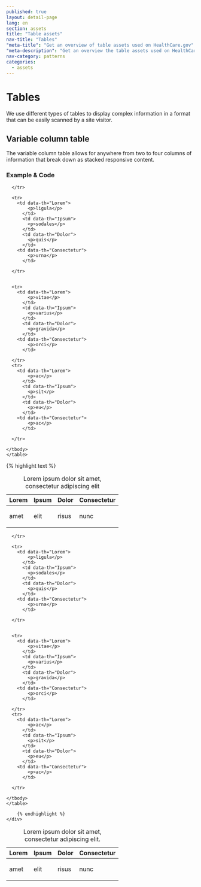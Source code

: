 ```yaml
---
published: true
layout: detail-page
lang: en
section: assets
title: "Table assets"
nav-title: "Tables"
"meta-title": "Get an overview of table assets used on HealthCare.gov"
"meta-description": "Get an overview the table assets used on HealthCare.gov."
nav-category: patterns
categories:
  - assets
---
```


# Tables

<div class="intro">
We use different types of tables to display complex information in a format that can be easily scanned by a site visitor.</div>

<div class="hr"></div>

## Variable column table

The variable column table allows for anywhere from two to four columns of information that break down as stacked responsive content.

<h3 class="label-opensans">Example &amp; Code</h3>

<div class="code-wrapper">
<div class="preview">
<div class="lite-card">
    <table class="content-table">  
    <caption class="table-title">Lorem ipsum dolor sit amet, consectetur adipiscing elit</caption>  
    <thead>
        <tr>      
        <th scope="col">Lorem</th>      
        <th scope="col">Ipsum</th>
        <th scope="col">Dolor</th>      
        <th scope="col">Consectetur</th>
        </tr>
    </thead>
    <tbody>
      <tr>
        <td data-th="Lorem">
            <p>amet</p>
          </td>
          <td data-th="Ipsum">
            <p>elit</p>
          </td>
          <td data-th="Dolor">
            <p>risus</p>
          </td>
        <td data-th="Consectetur">
            <p>nunc</p>
          </td>

      </tr>   
      
      <tr>
        <td data-th="Lorem">
            <p>ligula</p>
          </td>
          <td data-th="Ipsum">
            <p>sodales</p>
          </td>
          <td data-th="Dolor">
            <p>quis</p>
          </td>
        <td data-th="Consectetur">
            <p>urna</p>
          </td>

      </tr>
         

      <tr>
        <td data-th="Lorem">
            <p>vitae</p>
          </td>
          <td data-th="Ipsum">
            <p>varius</p>
          </td>
          <td data-th="Dolor">
            <p>gravida</p>
          </td>
        <td data-th="Consectetur">
            <p>orci</p>
          </td>

      </tr>
      <tr>
        <td data-th="Lorem">
            <p>ac</p>
          </td>
          <td data-th="Ipsum">
            <p>sit</p>
          </td>
          <td data-th="Dolor">
            <p>eu</p>
          </td>
        <td data-th="Consectetur">
            <p>ac</p>
          </td>

      </tr>

    </tbody>
    </table>
  </div>
</div>
<div id="table-code">
		{% highlight text %}
<div>
    <table class="content-table">  
    <caption class="table-title">Lorem ipsum dolor sit amet, consectetur adipiscing elit.</caption>  
    <thead>
        <tr>      
        <th scope="col">Lorem</th>      
        <th scope="col">Ipsum</th>
        <th scope="col">Dolor</th>      
        <th scope="col">Consectetur</th>
        </tr>
    </thead>
    <tbody>
      <tr>
        <td data-th="Lorem">
            <p>amet</p>
          </td>
          <td data-th="Ipsum">
            <p>elit</p>
          </td>
          <td data-th="Dolor">
            <p>risus</p>
          </td>
        <td data-th="Consectetur">
            <p>nunc</p>
          </td>

      </tr>   
      
      <tr>
        <td data-th="Lorem">
            <p>ligula</p>
          </td>
          <td data-th="Ipsum">
            <p>sodales</p>
          </td>
          <td data-th="Dolor">
            <p>quis</p>
          </td>
        <td data-th="Consectetur">
            <p>urna</p>
          </td>

      </tr>
         

      <tr>
        <td data-th="Lorem">
            <p>vitae</p>
          </td>
          <td data-th="Ipsum">
            <p>varius</p>
          </td>
          <td data-th="Dolor">
            <p>gravida</p>
          </td>
        <td data-th="Consectetur">
            <p>orci</p>
          </td>

      </tr>
      <tr>
        <td data-th="Lorem">
            <p>ac</p>
          </td>
          <td data-th="Ipsum">
            <p>sit</p>
          </td>
          <td data-th="Dolor">
            <p>eu</p>
          </td>
        <td data-th="Consectetur">
            <p>ac</p>
          </td>

      </tr>

    </tbody>
    </table>
</div>

        {% endhighlight %}
	</div>
</div>
